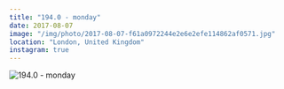 ```yaml
---
title: "194.0 - monday"
date: 2017-08-07
image: "/img/photo/2017-08-07-f61a0972244e2e6e2efe114862af0571.jpg"
location: "London, United Kingdom"
instagram: true
---
```


![194.0 - monday](/img/photo/2017-08-07-f61a0972244e2e6e2efe114862af0571.jpg)

